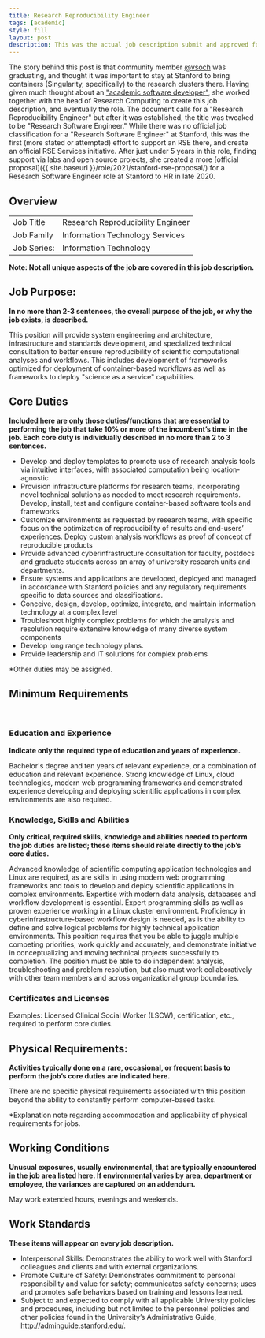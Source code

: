 ```yaml
---
title: Research Reproducibility Engineer
tags: [academic]
style: fill
layout: post
description: This was the actual job description submit and approved for the first Research Software Engineer in the Stanford Research Computing Center. Specifics about the job code and salary grade are left out.
---
```


The story behind this post is that community member [@vsoch](https://github.com/vsoch) was graduating, and thought it was important
to stay at Stanford to bring containers (Singularity, specifically) to the research clusters there.
Having given much thought about an ["academic software developer"](https://vsoch.github.io/2016/the-academic-software-developer/),
she worked together with the head of Research Computing to create this job description, and eventually the role. The document
calls for a "Research Reproducibility Engineer" but after it was established, the title was tweaked to be
"Research Software Engineer." While there was no official job classification for a "Research Software Engineer" at Stanford, 
this was the first (more stated or attempted) effort to support an RSE there, and create an official RSE Services initiative. 
After just under 5 years in this role, finding support via labs and open source projects, she created a more [official proposal]({{ site.baseurl }}/role/2021/stanford-rse-proposal/) for a Research Software Engineer role at Stanford to HR in late 2020.

## Overview 

|           |  |
|-----------|--|
| Job Title |  Research Reproducibility Engineer |
| Job Family|  Information Technology Services |
| Job Series: | Information Technology |


**Note: Not all unique aspects of the job are covered in this job description.**

## Job Purpose:

**In no more than 2-3 sentences, the overall purpose of the job, or why the job exists, is described.**

This position will provide system engineering and architecture, infrastructure and standards development, and specialized technical consultation to better ensure reproducibility of scientific computational analyses and workflows. This includes development of frameworks optimized for deployment of container-based workflows as well as frameworks to deploy "science as a service" capabilities. 

## Core Duties

**Included here are only those duties/functions that are essential to performing the job that take 10% or more of the incumbent’s time in the job. Each core duty is individually described in no more than 2 to 3 sentences.**

- Develop and deploy templates to promote use of research analysis tools via intuitive interfaces, with associated computation being location-agnostic
- Provision infrastructure platforms for research teams, incorporating novel technical solutions as needed to meet research requirements.  Develop, install, test and configure container-based software tools and frameworks
- Customize environments as requested by research teams, with specific focus on the optimization of reproducibility of results and end-users’ experiences.  Deploy custom analysis workflows as proof of concept of reproducible products
- Provide advanced cyberinfrastructure consultation for faculty, postdocs and graduate students across an array of university research units and departments.
- Ensure systems and applications are developed, deployed and managed in accordance with Stanford policies and any regulatory requirements specific to data sources and classifications.
- Conceive, design, develop, optimize, integrate, and maintain information technology at a complex level
- Troubleshoot highly complex problems for which the analysis and resolution require extensive knowledge of many diverse system components
- Develop long range technology plans.
- Provide leadership and IT solutions for complex problems

*Other duties may be assigned.

## Minimum Requirements

<br>

### Education and Experience

**Indicate only the required type of education and years of experience.**

Bachelor's degree and ten years of relevant experience, or a combination of education and relevant experience. Strong knowledge of Linux, cloud technologies, modern web programming frameworks and demonstrated experience developing and deploying scientific applications in complex environments are also required.  

### Knowledge, Skills and Abilities

**Only critical, required skills, knowledge and abilities needed to perform the job duties are listed; these items should relate directly to the job’s core duties.**

Advanced knowledge of scientific computing application technologies and Linux are required, as are skills in using modern web programming frameworks and tools to develop and deploy scientific applications in complex environments.   Expertise with modern data analysis, databases and workflow development is essential.  Expert programming skills as well as proven experience working in a Linux cluster environment.  Proficiency in cyberinfrastructure-based workflow design is needed, as is the ability to define and solve logical problems for highly technical application environments.  This position requires that you be able to juggle multiple competing priorities, work quickly and accurately, and demonstrate initiative in conceptualizing and moving technical projects successfully to completion.  The position must be able to do independent analysis, troubleshooting and problem resolution, but also must work collaboratively with other team members and across organizational group boundaries.   

### Certificates and Licenses
Examples: Licensed Clinical Social Worker (LSCW), certification, etc., required to perform core duties.

## Physical Requirements:

**Activities typically done on a rare, occasional, or frequent basis to perform the job’s core duties are indicated here.**

There are no specific physical requirements associated with this position beyond the ability to constantly perform computer-based tasks.

*Explanation note regarding accommodation and applicability of physical requirements for jobs.

## Working Conditions

**Unusual exposures, usually environmental, that are typically encountered in the job area listed here. If environmental varies by area, department or employee, the variances are captured on an addendum.**

May work extended hours, evenings and weekends.


## Work Standards

**These items will appear on every job description.**

- Interpersonal Skills:  Demonstrates the ability to work well with Stanford colleagues and clients and with external organizations.
- Promote Culture of Safety: Demonstrates commitment to personal responsibility and value for safety; communicates safety concerns; uses and promotes safe behaviors based on training and lessons learned.
- Subject to and expected to comply with all applicable University policies and procedures, including but not limited to the personnel policies and other policies found in the University’s Administrative Guide, http://adminguide.stanford.edu/.
